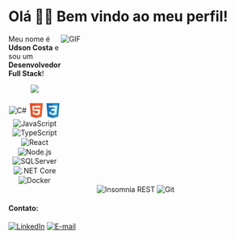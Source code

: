 # Olá 👋🏻 Bem vindo ao meu perfil!

<img align="right" alt="GIF" src="https://cdn-icons-png.flaticon.com/512/6478/6478891.png" width="400" height="280" />

Meu nome é **Udson Costa** e sou um **Desenvolvedor Full Stack**!

<div align="center">
<img src="https://github-readme-stats.vercel.app/api/top-langs/?username=udsoncosta&layout=compact&langs_count=7&title_color=000000&text_color=000000&icon_color=9e3f3f&bg_color=f7f7f7">
</div>

<br>
<div style="display: inline_block" align="center">
  <img align='center' alt='C#' title="C#" height="30" width="30" src="https://cdn.jsdelivr.net/gh/devicons/devicon/icons/csharp/csharp-original.svg">
  <img align="center" alt="HTML" title="HTML5" height="30" width="30" src="https://raw.githubusercontent.com/devicons/devicon/master/icons/html5/html5-original.svg">
  <img align="center" alt="CSS" title="CSS3" height="30" width="30"" src="https://raw.githubusercontent.com/devicons/devicon/master/icons/css3/css3-original.svg">
  <img align="center" alt="JavaScript" title="JavaScript" height="30" width="30" src="https://cdn.jsdelivr.net/gh/devicons/devicon/icons/javascript/javascript-original.svg">
  <img align="center" alt="TypeScript" title="TypeScript" height="30" width="30" src="https://cdn.jsdelivr.net/gh/devicons/devicon/icons/typescript/typescript-original.svg">
  <img align="center" alt="React" title="React" height="30" width="30" src="https://cdn.jsdelivr.net/gh/devicons/devicon/icons/react/react-original.svg">
  <img align="center" alt="Node.js" title="Node.js" height="30" width="30" src="https://cdn.jsdelivr.net/gh/devicons/devicon/icons/nodejs/nodejs-original.svg">
  <img align="center" alt="SQLServer" title="SQLServer" height="30" width="30" src="https://camo.githubusercontent.com/2636f807a9f2c751d54b817ae081a8a348a6d4eeec7c344c36bdb5f5717e1bcb/68747470733a2f2f63646e2e73696d706c6569636f6e732e6f72672f6d6963726f736f667473716c7365727665722f434332393237">
  <img align="center" alt=".NET Core" title=".NET Core" height="30" width="30" src="https://cdn.jsdelivr.net/gh/devicons/devicon/icons/dotnetcore/dotnetcore-original.svg"> 
  <img align="center" alt="Docker" title="Docker" height="30" width="30" src="https://cdn.jsdelivr.net/gh/devicons/devicon/icons/docker/docker-original.svg"> 
  <img align="center" alt="Insomnia REST" title="Insomnia REST" height="30" width="30" src="https://seeklogo.com/images/I/insomnia-logo-A35E09EB19-seeklogo.com.png">
  <img align="center" alt="Git" title="Git" height="30" width="30" src="https://cdn.jsdelivr.net/gh/devicons/devicon/icons/git/git-original.svg">
</div>

#### Contato:
<a href="https://www.linkedin.com/in/udsoncosta" target="_blank"><img title="LinkedIn" alt="LinkedIn" height="25" width="95" src="https://img.shields.io/badge/LinkedIn-0077B5?style=for-the-badge&logo=linkedin&logoColor=white" target="_blank"></a>
<a href="mailto:udsoncostasantana@gmail.com.com" target="_blank"><img title="E-mail" alt="E-mail" height="25" width="95" src="https://img.shields.io/badge/email-0077B5?style=for-the-badge&logo=email&logoColor=white" target="_blank"></a>
